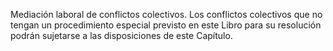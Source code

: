 Mediación laboral de conflictos colectivos. Los conflictos colectivos que no tengan un procedimiento especial previsto en este Libro para su resolución podrán sujetarse a las disposiciones de este Capítulo.